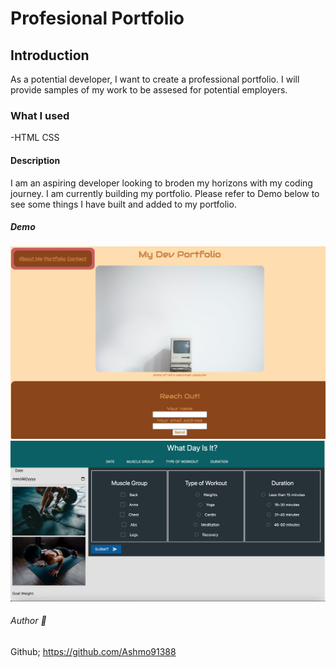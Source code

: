 # Profesional Portfolio 

## Introduction ##
As a potential developer, I want to create a professional portfolio.
I will provide samples of my work to be assesed for potential employers.


### What I used 
-HTML
CSS

#### Description 
I am an aspiring developer looking to broden my horizons with my coding journey. I am currently building my portfolio. Please refer to Demo below to see some things I have built and added to my portfolio.

##### Demo 
![MyDevPort](./assets/images/mydevport.png)
![What Day](./assets/images/What-Day-screenshot.png)

###### Author :link:
Github; https://github.com/Ashmo91388
